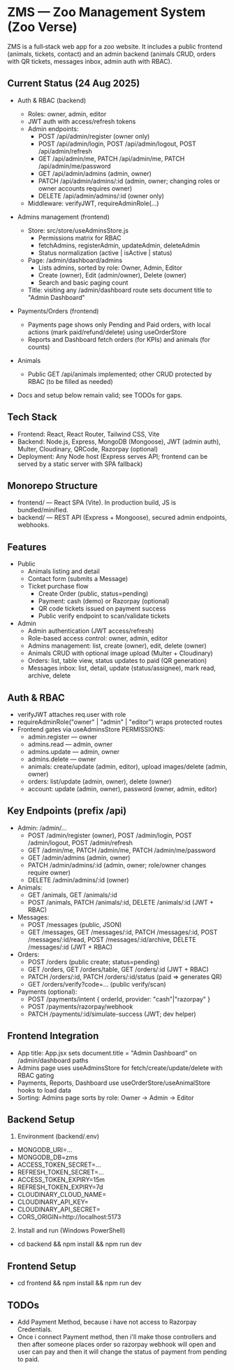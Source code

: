 # ZMS — Zoo Management System (Zoo Verse)

ZMS is a full‑stack web app for a zoo website. It includes a public frontend (animals, tickets, contact) and an admin backend (animals CRUD, orders with QR tickets, messages inbox, admin auth with RBAC).

## Current Status (24 Aug 2025)

- Auth & RBAC (backend)

  - Roles: owner, admin, editor
  - JWT auth with access/refresh tokens
  - Admin endpoints:
    - POST /api/admin/register (owner only)
    - POST /api/admin/login, POST /api/admin/logout, POST /api/admin/refresh
    - GET /api/admin/me, PATCH /api/admin/me, PATCH /api/admin/me/password
    - GET /api/admin/admins (admin, owner)
    - PATCH /api/admin/admins/:id (admin, owner; changing roles or owner accounts requires owner)
    - DELETE /api/admin/admins/:id (owner only)
  - Middleware: verifyJWT, requireAdminRole(...)

- Admins management (frontend)

  - Store: src/store/useAdminsStore.js
    - Permissions matrix for RBAC
    - fetchAdmins, registerAdmin, updateAdmin, deleteAdmin
    - Status normalization (active | isActive | status)
  - Page: /admin/dashboard/admins
    - Lists admins, sorted by role: Owner, Admin, Editor
    - Create (owner), Edit (admin/owner), Delete (owner)
    - Search and basic paging count
  - Title: visiting any /admin/dashboard route sets document title to "Admin Dashboard"

- Payments/Orders (frontend)

  - Payments page shows only Pending and Paid orders, with local actions (mark paid/refund/delete) using useOrderStore
  - Reports and Dashboard fetch orders (for KPIs) and animals (for counts)

- Animals

  - Public GET /api/animals implemented; other CRUD protected by RBAC (to be filled as needed)

- Docs and setup below remain valid; see TODOs for gaps.

## Tech Stack

- Frontend: React, React Router, Tailwind CSS, Vite
- Backend: Node.js, Express, MongoDB (Mongoose), JWT (admin auth), Multer, Cloudinary, QRCode, Razorpay (optional)
- Deployment: Any Node host (Express serves API; frontend can be served by a static server with SPA fallback)

## Monorepo Structure

- frontend/ — React SPA (Vite). In production build, JS is bundled/minified.
- backend/ — REST API (Express + Mongoose), secured admin endpoints, webhooks.

## Features

- Public
  - Animals listing and detail
  - Contact form (submits a Message)
  - Ticket purchase flow
    - Create Order (public, status=pending)
    - Payment: cash (demo) or Razorpay (optional)
    - QR code tickets issued on payment success
    - Public verify endpoint to scan/validate tickets
- Admin
  - Admin authentication (JWT access/refresh)
  - Role-based access control: owner, admin, editor
  - Admins management: list, create (owner), edit, delete (owner)
  - Animals CRUD with optional image upload (Multer + Cloudinary)
  - Orders: list, table view, status updates to paid (QR generation)
  - Messages inbox: list, detail, update (status/assignee), mark read, archive, delete

## Auth & RBAC

- verifyJWT attaches req.user with role
- requireAdminRole("owner" | "admin" | "editor") wraps protected routes
- Frontend gates via useAdminsStore PERMISSIONS:
  - admin.register — owner
  - admins.read — admin, owner
  - admins.update — admin, owner
  - admins.delete — owner
  - animals: create/update (admin, editor), upload images/delete (admin, owner)
  - orders: list/update (admin, owner), delete (owner)
  - account: update (admin, owner), password (owner, admin, editor)

## Key Endpoints (prefix /api)

- Admin: /admin/...
  - POST /admin/register (owner), POST /admin/login, POST /admin/logout, POST /admin/refresh
  - GET /admin/me, PATCH /admin/me, PATCH /admin/me/password
  - GET /admin/admins (admin, owner)
  - PATCH /admin/admins/:id (admin, owner; role/owner changes require owner)
  - DELETE /admin/admins/:id (owner)
- Animals:
  - GET /animals, GET /animals/:id
  - POST /animals, PATCH /animals/:id, DELETE /animals/:id (JWT + RBAC)
- Messages:
  - POST /messages (public, JSON)
  - GET /messages, GET /messages/:id, PATCH /messages/:id, POST /messages/:id/read, POST /messages/:id/archive, DELETE /messages/:id (JWT + RBAC)
- Orders:
  - POST /orders (public create; status=pending)
  - GET /orders, GET /orders/table, GET /orders/:id (JWT + RBAC)
  - PATCH /orders/:id, PATCH /orders/:id/status (paid => generates QR)
  - GET /orders/verify?code=... (public verify/scan)
- Payments (optional):
  - POST /payments/intent { orderId, provider: "cash"|"razorpay" }
  - POST /payments/razorpay/webhook
  - PATCH /payments/:id/simulate-success (JWT; dev helper)

## Frontend Integration

- App title: App.jsx sets document.title = "Admin Dashboard" on /admin/dashboard paths
- Admins page uses useAdminsStore for fetch/create/update/delete with RBAC gating
- Payments, Reports, Dashboard use useOrderStore/useAnimalStore hooks to load data
- Sorting: Admins page sorts by role: Owner → Admin → Editor

## Backend Setup

1. Environment (backend/.env)

- MONGODB_URI=...
- MONGODB_DB=zms
- ACCESS_TOKEN_SECRET=...
- REFRESH_TOKEN_SECRET=...
- ACCESS_TOKEN_EXPIRY=15m
- REFRESH_TOKEN_EXPIRY=7d
- CLOUDINARY_CLOUD_NAME=
- CLOUDINARY_API_KEY=
- CLOUDINARY_API_SECRET=
- CORS_ORIGIN=http://localhost:5173

2. Install and run (Windows PowerShell)

- cd backend && npm install && npm run dev

## Frontend Setup

- cd frontend && npm install && npm run dev

## TODOs

- Add Payment Method, because i have not access to Razorpay Credentials.
- Once i connect Payment method, then i'll make those controllers and then after someone places order so razorpay webhook will open and user can pay and then it will change the status of payment from pending to paid.
